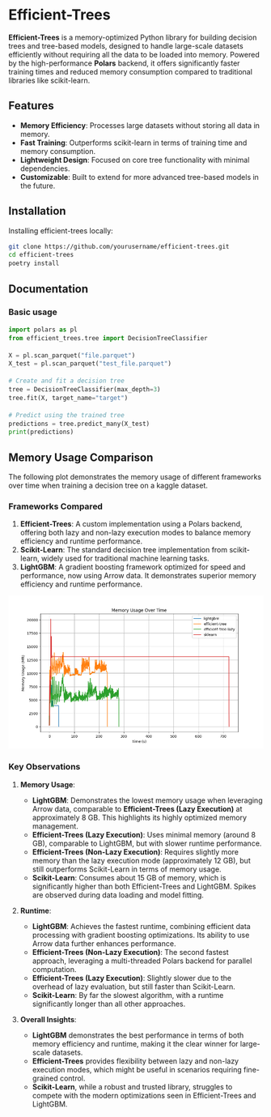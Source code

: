 # Efficient-Trees

**Efficient-Trees** is a memory-optimized Python library for building decision trees and tree-based models, designed to handle large-scale datasets efficiently without requiring all the data to be loaded into memory. Powered by the high-performance **Polars** backend, it offers significantly faster training times and reduced memory consumption compared to traditional libraries like scikit-learn.

## Features

- **Memory Efficiency**: Processes large datasets without storing all data in memory.
- **Fast Training**: Outperforms scikit-learn in terms of training time and memory consumption.
- **Lightweight Design**: Focused on core tree functionality with minimal dependencies.
- **Customizable**: Built to extend for more advanced tree-based models in the future.

## Installation

Installing efficient-trees locally:

```bash
git clone https://github.com/yourusername/efficient-trees.git
cd efficient-trees
poetry install
```

## Documentation

### Basic usage

```python
import polars as pl
from efficient_trees.tree import DecisionTreeClassifier

X = pl.scan_parquet("file.parquet")
X_test = pl.scan_parquet("test_file.parquet")

# Create and fit a decision tree
tree = DecisionTreeClassifier(max_depth=3)
tree.fit(X, target_name="target")

# Predict using the trained tree
predictions = tree.predict_many(X_test)
print(predictions)
```

## Memory Usage Comparison

The following plot demonstrates the memory usage of different frameworks over time when training a decision tree on a kaggle dataset. 

### Frameworks Compared

1. **Efficient-Trees**: A custom implementation using a Polars backend, offering both lazy and non-lazy execution modes to balance memory efficiency and runtime performance.
2. **Scikit-Learn**: The standard decision tree implementation from scikit-learn, widely used for traditional machine learning tasks.
3. **LightGBM**: A gradient boosting framework optimized for speed and performance, now using Arrow data. It demonstrates superior memory efficiency and runtime performance.

![Memory Usage Comparison](examples/images/memory_profiles.png)

### Key Observations

1. **Memory Usage**:
   - **LightGBM**: Demonstrates the lowest memory usage when leveraging Arrow data, comparable to **Efficient-Trees (Lazy Execution)** at approximately 8 GB. This highlights its highly optimized memory management.
   - **Efficient-Trees (Lazy Execution)**: Uses minimal memory (around 8 GB), comparable to LightGBM, but with slower runtime performance.
   - **Efficient-Trees (Non-Lazy Execution)**: Requires slightly more memory than the lazy execution mode (approximately 12 GB), but still outperforms Scikit-Learn in terms of memory usage.
   - **Scikit-Learn**: Consumes about 15 GB of memory, which is significantly higher than both Efficient-Trees and LightGBM. Spikes are observed during data loading and model fitting.

2. **Runtime**:
   - **LightGBM**: Achieves the fastest runtime, combining efficient data processing with gradient boosting optimizations. Its ability to use Arrow data further enhances performance.
   - **Efficient-Trees (Non-Lazy Execution)**: The second fastest approach, leveraging a multi-threaded Polars backend for parallel computation.
   - **Efficient-Trees (Lazy Execution)**: Slightly slower due to the overhead of lazy evaluation, but still faster than Scikit-Learn.
   - **Scikit-Learn**: By far the slowest algorithm, with a runtime significantly longer than all other approaches.

3. **Overall Insights**:
   - **LightGBM** demonstrates the best performance in terms of both memory efficiency and runtime, making it the clear winner for large-scale datasets.
   - **Efficient-Trees** provides flexibility between lazy and non-lazy execution modes, which might be useful in scenarios requiring fine-grained control.
   - **Scikit-Learn**, while a robust and trusted library, struggles to compete with the modern optimizations seen in Efficient-Trees and LightGBM.